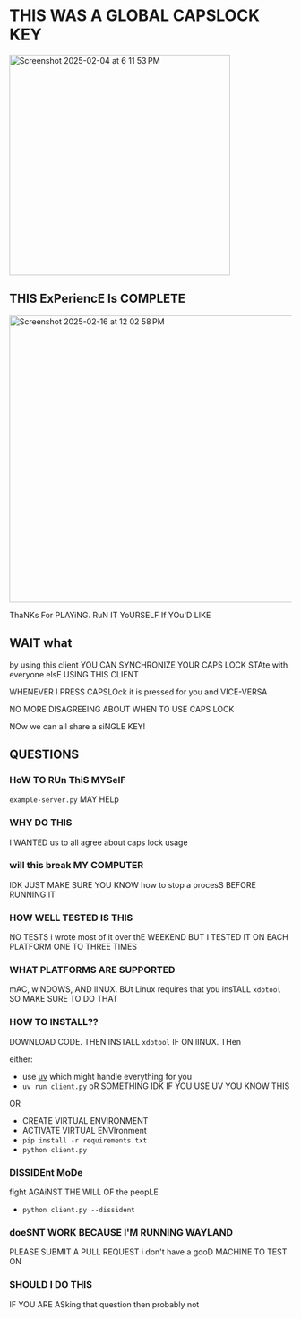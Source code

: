 # THIS WAS A GLOBAL CAPSLOCK KEY

<img width="394" alt="Screenshot 2025-02-04 at 6 11 53 PM" src="https://github.com/user-attachments/assets/6179f4dc-0f9a-42ec-b8a7-5505127a0fe8" />

## THIS ExPeriencE Is COMPLETE

<img width="512" alt="Screenshot 2025-02-16 at 12 02 58 PM" src="https://github.com/user-attachments/assets/164e9b3f-2872-48ce-901b-705a4ced59b1" />

ThaNKs For PLAYiNG. RuN IT YoURSELF If YOu'D LIKE

## WAIT what

by using this client YOU CAN SYNCHRONIZE YOUR CAPS LOCK STAte with everyone elsE USING THIS CLIENT

WHENEVER I PRESS CAPSLOck it is pressed for you and VICE-VERSA

NO MORE DISAGREEING ABOUT WHEN TO USE CAPS LOCK

NOw we can all share a siNGLE KEY!

## QUESTIONS

### HoW TO RUn ThiS MYSelF

`example-server.py` MAY HELp

### WHY DO THIS
I WANTED us to all agree about caps lock usage

### will this break MY COMPUTER
IDK JUST MAKE SURE YOU KNOW how to stop a procesS BEFORE RUNNING IT

### HOW WELL TESTED IS THIS
NO TESTS i wrote most of it over thE WEEKEND BUT I TESTED IT ON EACH PLATFORM ONE TO THREE TIMES

### WHAT PLATFORMS ARE SUPPORTED
mAC, wINDOWS, AND lINUX. BUt Linux requires that you insTALL `xdotool` SO MAKE SURE TO DO THAT

### HOW TO INSTALL??

DOWNLOAD CODE. THEN INSTALL `xdotool` IF ON lINUX. THen

either:
* use [uv](https://github.com/astral-sh/uv) which might handle everything for you
* `uv run client.py` oR SOMETHING IDK IF YOU USE UV YOU KNOW THIS

OR

* CREATE VIRTUAL ENVIRONMENT
* ACTIVATE VIRTUAL ENVIronment
* `pip install -r requirements.txt`
* `python client.py`

### DISSIDEnt MoDe

fight AGAiNST THE WILL OF the peopLE

* `python client.py --dissident`

### doeSNT WORK BECAUSE I'M RUNNING WAYLAND
PLEASE SUBMIT A PULL REQUEST i don't have a gooD MACHINE TO TEST ON

### SHOULD I DO THIS

IF YOU ARE ASking that question then probably not
